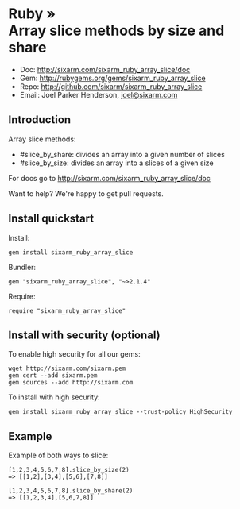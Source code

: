 # Ruby » <br> Array slice methods by size and share

* Doc: <http://sixarm.com/sixarm_ruby_array_slice/doc>
* Gem: <http://rubygems.org/gems/sixarm_ruby_array_slice>
* Repo: <http://github.com/sixarm/sixarm_ruby_array_slice>
* Email: Joel Parker Henderson, <joel@sixarm.com>


## Introduction

Array slice methods:

* #slice_by_share: divides an array into a given number of slices
* #slice_by_size: divides an array into a slices of a given size

For docs go to <http://sixarm.com/sixarm_ruby_array_slice/doc>

Want to help? We're happy to get pull requests.


## Install quickstart

Install:

    gem install sixarm_ruby_array_slice

Bundler:

    gem "sixarm_ruby_array_slice", "~>2.1.4"

Require:

    require "sixarm_ruby_array_slice"


## Install with security (optional)

To enable high security for all our gems:

    wget http://sixarm.com/sixarm.pem
    gem cert --add sixarm.pem
    gem sources --add http://sixarm.com

To install with high security:

    gem install sixarm_ruby_array_slice --trust-policy HighSecurity


## Example

Example of both ways to slice:

    [1,2,3,4,5,6,7,8].slice_by_size(2)
    => [[1,2],[3,4],[5,6],[7,8]]

    [1,2,3,4,5,6,7,8].slice_by_share(2)
    => [[1,2,3,4],[5,6,7,8]]
